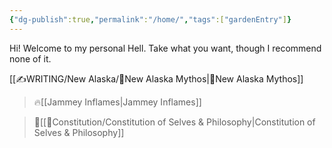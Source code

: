 ```yaml
---
{"dg-publish":true,"permalink":"/home/","tags":["gardenEntry"]}
---
```


Hi! Welcome to my personal Hell. Take what you want, though I recommend none of it.

[[✍WRITING/New Alaska/🔗New Alaska Mythos\|🔗New Alaska Mythos]]
>🔥[[Jammey Inflames\|Jammey Inflames]]

>📜[[📃Constitution/Constitution of Selves & Philosophy\|Constitution of Selves & Philosophy]]




